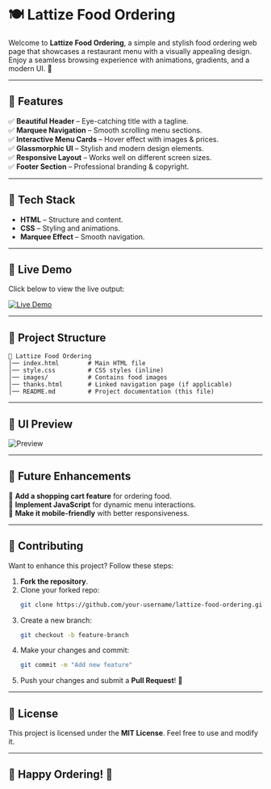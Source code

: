 # 🍽️ Lattize Food Ordering

Welcome to **Lattize Food Ordering**, a simple and stylish food ordering web page that showcases a restaurant menu with a visually appealing design. Enjoy a seamless browsing experience with animations, gradients, and a modern UI. 🚀

---

## 🌟 Features

✅ **Beautiful Header** – Eye-catching title with a tagline.  
✅ **Marquee Navigation** – Smooth scrolling menu sections.  
✅ **Interactive Menu Cards** – Hover effect with images & prices.  
✅ **Glassmorphic UI** – Stylish and modern design elements.  
✅ **Responsive Layout** – Works well on different screen sizes.  
✅ **Footer Section** – Professional branding & copyright.  

---

## 🎨 Tech Stack

- **HTML** – Structure and content.
- **CSS** – Styling and animations.
- **Marquee Effect** – Smooth navigation.

---

## 🚀 Live Demo

Click below to view the live output:

<a href="https://yourusername.github.io/lattize-food-ordering/" target="_blank">
    <img src="https://img.shields.io/badge/🍽️ VIEW DEMO-FF5733?style=for-the-badge&logo=google-chrome&logoColor=white" alt="Live Demo"/>
</a>

---

## 📂 Project Structure

```
📁 Lattize Food Ordering
│── index.html        # Main HTML file
│── style.css         # CSS styles (inline)
│── images/           # Contains food images
│── thanks.html       # Linked navigation page (if applicable)
│── README.md         # Project documentation (this file)
```

---

## 📸 UI Preview

![Preview](https://your-image-link.com)

---

## 🎯 Future Enhancements

🔹 **Add a shopping cart feature** for ordering food.  
🔹 **Implement JavaScript** for dynamic menu interactions.  
🔹 **Make it mobile-friendly** with better responsiveness.  

---

## 🤝 Contributing

Want to enhance this project? Follow these steps:

1. **Fork the repository**.
2. Clone your forked repo:
   ```bash
   git clone https://github.com/your-username/lattize-food-ordering.git
   ```
3. Create a new branch:
   ```bash
   git checkout -b feature-branch
   ```
4. Make your changes and commit:
   ```bash
   git commit -m "Add new feature"
   ```
5. Push your changes and submit a **Pull Request**! 🚀

---

## 📜 License

This project is licensed under the **MIT License**. Feel free to use and modify it.

---

## 🍔 Happy Ordering! 🎉
